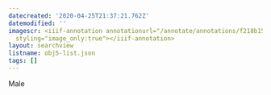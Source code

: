 ```yaml
---
datecreated: '2020-04-25T21:37:21.762Z'
datemodified: ''
imagescr: <iiif-annotation annotationurl="/annotate/annotations/f218b152-873c-11ea-98ca-5254008afee6.json"
  styling="image_only:true"></iiif-annotation>
layout: searchview
listname: obj5-list.json
tags: []
---
```

Male